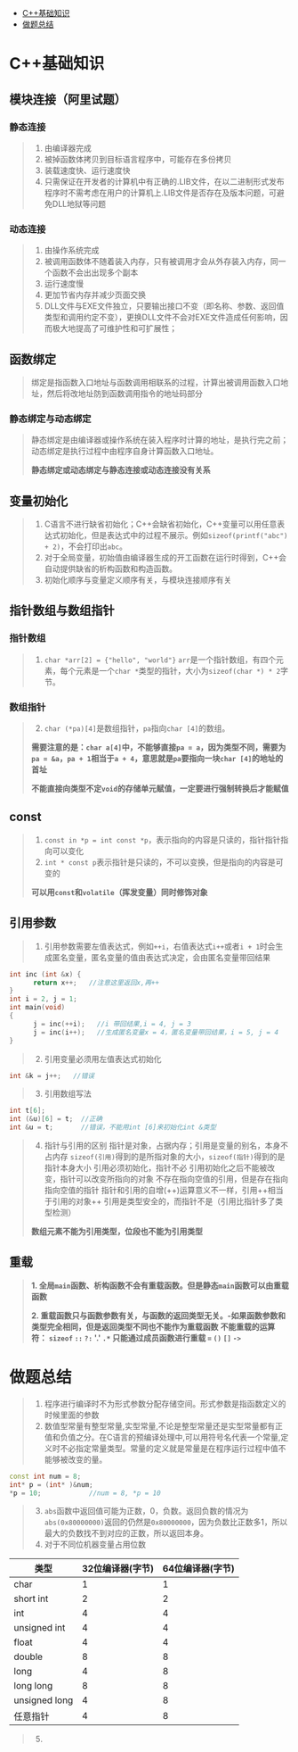 <!-- GFM-TOC -->
* [C++基础知识](#C++基础知识)
* [做题总结](#做题总结)
<!-- GFM-TOC -->

# C++基础知识

## 模块连接（阿里试题）
### 静态连接
> 1. 由编译器完成
> 2. 被掉函数体拷贝到目标语言程序中，可能存在多份拷贝
> 3. 装载速度快、运行速度快
> 4. 只需保证在开发者的计算机中有正确的.LIB文件，在以二进制形式发布程序时不需考虑在用户的计算机上.LIB文件是否存在及版本问题，可避免DLL地狱等问题
### 动态连接
> 1. 由操作系统完成
> 2. 被调用函数体不随着装入内存，只有被调用才会从外存装入内存，同一个函数不会出出现多个副本
> 3. 运行速度慢
> 4. 更加节省内存并减少页面交换
> 5. DLL文件与EXE文件独立，只要输出接口不变（即名称、参数、返回值类型和调用约定不变），更换DLL文件不会对EXE文件造成任何影响，因而极大地提高了可维护性和可扩展性；

## 函数绑定
> 绑定是指函数入口地址与函数调用相联系的过程，计算出被调用函数入口地址，然后将改地址防到函数调用指令的地址码部分
### 静态绑定与动态绑定
> 静态绑定是由编译器或操作系统在装入程序时计算的地址，是执行完之前；动态绑定是执行过程中由程序自身计算函数入口地址。
>
> **静态绑定或动态绑定与静态连接或动态连接没有关系**

## 变量初始化
> 1. C语言不进行缺省初始化；C++会缺省初始化，C++变量可以用任意表达式初始化，但是表达式中的过程不展示。例如`sizeof(printf("abc") + 2)`，不会打印出`abc`。
> 2. 对于全局变量，初始值由编译器生成的开工函数在运行时得到，C++会自动提供缺省的析构函数和构造函数。
> 3. 初始化顺序与变量定义顺序有关，与模块连接顺序有关

## 指针数组与数组指针
### 指针数组
> 1. `char *arr[2] = {"hello", "world"}` `arr`是一个指针数组，有四个元素，每个元素是一个`char *`类型的指针，大小为`sizeof(char *) * 2`字节。
### 数组指针
> 2. `char (*pa)[4]`是数组指针，`pa`指向`char [4]`的数组。
>
> **需要注意的是：`char a[4]`中，不能够直接`pa = a`，因为类型不同，需要为`pa = &a`，`pa + 1`相当于`a + 4`，意思就是`pa`要指向一块`char [4]`的地址的首址**
>
> **不能直接向类型不定`void`的存储单元赋值，一定要进行强制转换后才能赋值**

## const
> 1. `const in *p = int const *p`，表示指向的内容是只读的，指针指针指向可以变化
> 2. `int * const p`表示指针是只读的，不可以变换，但是指向的内容是可变的
>
> **可以用`const`和`volatile`（挥发变量）同时修饰对象**

## 引用参数
> 1. 引用参数需要左值表达式，例如`++i`，右值表达式`i++`或者`i + 1`时会生成匿名变量，匿名变量的值由表达式决定，会由匿名变量带回结果
```c++
int inc (int &x) {
      return x++;   //注意这里返回x,再++
}
int i = 2, j = 1;
int main(void)
{
      j = inc(++i);   //i 带回结果,i = 4, j = 3
      j = inc(i++);   //生成匿名变量x = 4，匿名变量带回结果，i = 5, j = 4
}
```
> 2. 引用变量必须用左值表达式初始化
```c++
int &k = j++;   //错误
```
> 3. 引用数组写法
```c++
int t[6];
int (&u)[6] = t;  //正确
int &u = t;       //错误，不能用int [6]来初始化int &类型
```
> 4. 指针与引用的区别
  > 指针是对象，占据内存；引用是变量的别名，本身不占内存
  > `sizeof(引用)`得到的是所指对象的大小，`sizeof(指针)`得到的是指针本身大小
  > 引用必须初始化，指针不必
  > 引用初始化之后不能被改变，指针可以改变所指向的对象
  > 不存在指向空值的引用，但是存在指向指向空值的指针
  > 指针和引用的自增(++)运算意义不一样，引用++相当于引用的对象++
  > 引用是类型安全的，而指针不是（引用比指针多了类型检测）
  >
> **数组元素不能为引用类型，位段也不能为引用类型**

## 重载
> **1. 全局`main`函数、析构函数不会有重载函数。但是静态`main`函数可以由重载函数**
>
> **2. 重载函数只与函数参数有关，与函数的返回类型无关。-如果函数参数和类型完全相同，但是返回类型不同也不能作为重载函数**
> **不能重载的运算符：
> `sizeof` `::` `?:` '.' `.*`
> 只能通过成员函数进行重载
> `=` `()` `[]` `->`**

# 做题总结
> 1. 程序进行编译时不为形式参数分配存储空间。形式参数是指函数定义的时候里面的参数
> 2. 数值型常量有整型常量,实型常量,不论是整型常量还是实型常量都有正值和负值之分。在C语言的预编译处理中,可以用符号名代表一个常量,定义时不必指定常量类型。常量的定义就是常量是在程序运行过程中值不能够被改变的量。
```c++
const int num = 8;
int* p = (int* )&num;
*p = 10;            //num = 8, *p = 10
```
> 3. `abs`函数中返回值可能为正数，0，负数。返回负数的情况为`abs(0x80000000)`返回的仍然是`0x80000000`，因为负数比正数多1，所以最大的负数找不到对应的正数，所以返回本身。
> 4. 对于不同位机器变量占用位数

  类型|32位编译器(字节)|64位编译器(字节)
  -|-|-|
  char|1|1
  short int|2|2
  int|4|4
  unsigned int|4|4
  float|4|4
  double|8|8
  long|4|8
  long long|8|8
  unsigned long|4|8
  任意指针|4|8
> 5.
